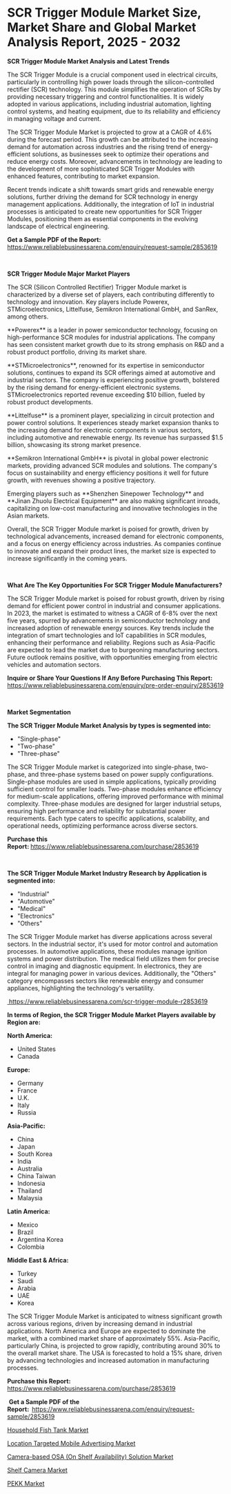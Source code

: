 <p><h1>SCR Trigger Module Market Size, Market Share and Global Market Analysis Report, 2025 - 2032</h1></p><p><strong>SCR Trigger Module Market Analysis and Latest Trends</strong></p>
<p><p>The SCR Trigger Module is a crucial component used in electrical circuits, particularly in controlling high power loads through the silicon-controlled rectifier (SCR) technology. This module simplifies the operation of SCRs by providing necessary triggering and control functionalities. It is widely adopted in various applications, including industrial automation, lighting control systems, and heating equipment, due to its reliability and efficiency in managing voltage and current.</p><p>The SCR Trigger Module Market is projected to grow at a CAGR of 4.6% during the forecast period. This growth can be attributed to the increasing demand for automation across industries and the rising trend of energy-efficient solutions, as businesses seek to optimize their operations and reduce energy costs. Moreover, advancements in technology are leading to the development of more sophisticated SCR Trigger Modules with enhanced features, contributing to market expansion.</p><p>Recent trends indicate a shift towards smart grids and renewable energy solutions, further driving the demand for SCR technology in energy management applications. Additionally, the integration of IoT in industrial processes is anticipated to create new opportunities for SCR Trigger Modules, positioning them as essential components in the evolving landscape of electrical engineering.</p></p>
<p><strong>Get a Sample PDF of the Report:&nbsp;</strong> <a href="https://www.reliablebusinessarena.com/enquiry/request-sample/2853619?utm_campaign=2137&utm_medium=2&utm_source=Github&utm_content=ia&utm_term=12032025&utm_id=scr-trigger-module">https://www.reliablebusinessarena.com/enquiry/request-sample/2853619</a></p>
<p>&nbsp;</p>
<p><strong>SCR Trigger Module Major Market Players</strong></p>
<p><p>The SCR (Silicon Controlled Rectifier) Trigger Module market is characterized by a diverse set of players, each contributing differently to technology and innovation. Key players include Powerex, STMicroelectronics, Littelfuse, Semikron International GmbH, and SanRex, among others.</p><p>**Powerex** is a leader in power semiconductor technology, focusing on high-performance SCR modules for industrial applications. The company has seen consistent market growth due to its strong emphasis on R&D and a robust product portfolio, driving its market share.</p><p>**STMicroelectronics**, renowned for its expertise in semiconductor solutions, continues to expand its SCR offerings aimed at automotive and industrial sectors. The company is experiencing positive growth, bolstered by the rising demand for energy-efficient electronic systems. STMicroelectronics reported revenue exceeding $10 billion, fueled by robust product developments.</p><p>**Littelfuse** is a prominent player, specializing in circuit protection and power control solutions. It experiences steady market expansion thanks to the increasing demand for electronic components in various sectors, including automotive and renewable energy. Its revenue has surpassed $1.5 billion, showcasing its strong market presence.</p><p>**Semikron International GmbH** is pivotal in global power electronic markets, providing advanced SCR modules and solutions. The company's focus on sustainability and energy efficiency positions it well for future growth, with revenues showing a positive trajectory.</p><p>Emerging players such as **Shenzhen Sinepower Technology** and **Jinan Zhuolu Electrical Equipment** are also making significant inroads, capitalizing on low-cost manufacturing and innovative technologies in the Asian markets.</p><p>Overall, the SCR Trigger Module market is poised for growth, driven by technological advancements, increased demand for electronic components, and a focus on energy efficiency across industries. As companies continue to innovate and expand their product lines, the market size is expected to increase significantly in the coming years.</p></p>
<p>&nbsp;</p>
<p><strong>What Are The Key Opportunities For SCR Trigger Module Manufacturers?</strong></p>
<p><p>The SCR Trigger Module market is poised for robust growth, driven by rising demand for efficient power control in industrial and consumer applications. In 2023, the market is estimated to witness a CAGR of 6-8% over the next five years, spurred by advancements in semiconductor technology and increased adoption of renewable energy sources. Key trends include the integration of smart technologies and IoT capabilities in SCR modules, enhancing their performance and reliability. Regions such as Asia-Pacific are expected to lead the market due to burgeoning manufacturing sectors. Future outlook remains positive, with opportunities emerging from electric vehicles and automation sectors.</p></p>
<p><strong>Inquire or Share Your Questions If Any Before Purchasing This Report:</strong> <a href="https://www.reliablebusinessarena.com/enquiry/pre-order-enquiry/2853619?utm_campaign=2137&utm_medium=2&utm_source=Github&utm_content=ia&utm_term=12032025&utm_id=scr-trigger-module">https://www.reliablebusinessarena.com/enquiry/pre-order-enquiry/2853619</a></p>
<p>&nbsp;</p>
<p><strong>Market Segmentation</strong></p>
<p><strong>The SCR Trigger Module Market Analysis by types is segmented into:</strong></p>
<p><ul><li>"Single-phase"</li><li>"Two-phase"</li><li>"Three-phase"</li></ul></p>
<p><p>The SCR Trigger Module market is categorized into single-phase, two-phase, and three-phase systems based on power supply configurations. Single-phase modules are used in simple applications, typically providing sufficient control for smaller loads. Two-phase modules enhance efficiency for medium-scale applications, offering improved performance with minimal complexity. Three-phase modules are designed for larger industrial setups, ensuring high performance and reliability for substantial power requirements. Each type caters to specific applications, scalability, and operational needs, optimizing performance across diverse sectors.</p></p>
<p><strong>Purchase this Report:&nbsp;</strong><a href="https://www.reliablebusinessarena.com/purchase/2853619?utm_campaign=2137&utm_medium=2&utm_source=Github&utm_content=ia&utm_term=12032025&utm_id=scr-trigger-module">https://www.reliablebusinessarena.com/purchase/2853619</a></p>
<p>&nbsp;</p>
<p><strong>The SCR Trigger Module Market Industry Research by Application is segmented into:</strong></p>
<p><ul><li>"Industrial"</li><li>"Automotive"</li><li>"Medical"</li><li>"Electronics"</li><li>"Others"</li></ul></p>
<p><p>The SCR Trigger Module market has diverse applications across several sectors. In the industrial sector, it's used for motor control and automation processes. In automotive applications, these modules manage ignition systems and power distribution. The medical field utilizes them for precise control in imaging and diagnostic equipment. In electronics, they are integral for managing power in various devices. Additionally, the "Others" category encompasses sectors like renewable energy and consumer appliances, highlighting the technology's versatility.</p></p>
<p><a href="https://www.reliablebusinessarena.com/scr-trigger-module-r2853619?utm_campaign=2137&utm_medium=2&utm_source=Github&utm_content=ia&utm_term=12032025&utm_id=scr-trigger-module">&nbsp;https://www.reliablebusinessarena.com/scr-trigger-module-r2853619</a></p>
<p><strong>In terms of Region, the SCR Trigger Module Market Players available by Region are:</strong></p>
<p>
    <p> <strong> North America: </strong>
        <ul>
            <li>United States</li>
            <li>Canada</li>
        </ul>
        </p> 
    <p> <strong> Europe: </strong>
        <ul>
            <li>Germany</li>
            <li>France</li>
            <li>U.K.</li>
            <li>Italy</li>
            <li>Russia</li>
        </ul>
        </p> 
    <p> <strong> Asia-Pacific: </strong>
        <ul>
            <li>China</li>
            <li>Japan</li>
            <li>South Korea</li>
            <li>India</li>
            <li>Australia</li>
            <li>China Taiwan</li>
            <li>Indonesia</li>
            <li>Thailand</li>
            <li>Malaysia</li>
        </ul>
        </p> 
    <p> <strong> Latin America: </strong>
        <ul>
            <li>Mexico</li>
            <li>Brazil</li>
            <li>Argentina Korea</li>
            <li>Colombia</li>
        </ul>
        </p> 
    <p> <strong> Middle East & Africa: </strong>
        <ul>
            <li>Turkey</li>
            <li>Saudi</li>
            <li>Arabia</li>
            <li>UAE</li>
            <li>Korea</li>
        </ul>
    </p>
    </p>
<p><p>The SCR Trigger Module Market is anticipated to witness significant growth across various regions, driven by increasing demand in industrial applications. North America and Europe are expected to dominate the market, with a combined market share of approximately 55%. Asia-Pacific, particularly China, is projected to grow rapidly, contributing around 30% to the overall market share. The USA is forecasted to hold a 15% share, driven by advancing technologies and increased automation in manufacturing processes.</p></p>
<p><strong>Purchase this Report: </strong><a href="https://www.reliablebusinessarena.com/purchase/2853619?utm_campaign=2137&utm_medium=2&utm_source=Github&utm_content=ia&utm_term=12032025&utm_id=scr-trigger-module">https://www.reliablebusinessarena.com/purchase/2853619</a></p>
<p>&nbsp;<strong>Get a Sample PDF of the Report:&nbsp;&nbsp;</strong><a href="https://www.reliablebusinessarena.com/enquiry/request-sample/2853619?utm_campaign=2137&utm_medium=2&utm_source=Github&utm_content=ia&utm_term=12032025&utm_id=scr-trigger-module">https://www.reliablebusinessarena.com/enquiry/request-sample/2853619</a></p>
<p><strong></strong></p>
<p><p><a href="https://github.com/nacarnzina/Market-Research-Report-List-1/blob/main/household-fish-tank-market.md?utm_campaign=2137&utm_medium=2&utm_source=Github&utm_content=ia&utm_term=12032025&utm_id=scr-trigger-module">Household Fish Tank Market</a></p><p><a href="https://github.com/castoriffic/Market-Research-Report-List-6/blob/main/location-targeted-mobile-advertising-market.md?utm_campaign=2137&utm_medium=2&utm_source=Github&utm_content=ia&utm_term=12032025&utm_id=scr-trigger-module">Location Targeted Mobile Advertising Market</a></p><p><a href="https://github.com/giulyankela/Market-Research-Report-List-1/blob/main/camera-based-osa-on-shelf-availability-solution-market.md?utm_campaign=2137&utm_medium=2&utm_source=Github&utm_content=ia&utm_term=12032025&utm_id=scr-trigger-module">Camera-based OSA (On Shelf Availability) Solution Market</a></p><p><a href="https://github.com/kaidaloeckf7/Market-Research-Report-List-1/blob/main/shelf-camera-market.md?utm_campaign=2137&utm_medium=2&utm_source=Github&utm_content=ia&utm_term=12032025&utm_id=scr-trigger-module">Shelf Camera Market</a></p><p><a href="https://github.com/theyasnare5w/Market-Research-Report-List-1/blob/main/pekk-market.md?utm_campaign=2137&utm_medium=2&utm_source=Github&utm_content=ia&utm_term=12032025&utm_id=scr-trigger-module">PEKK Market</a></p></p>
